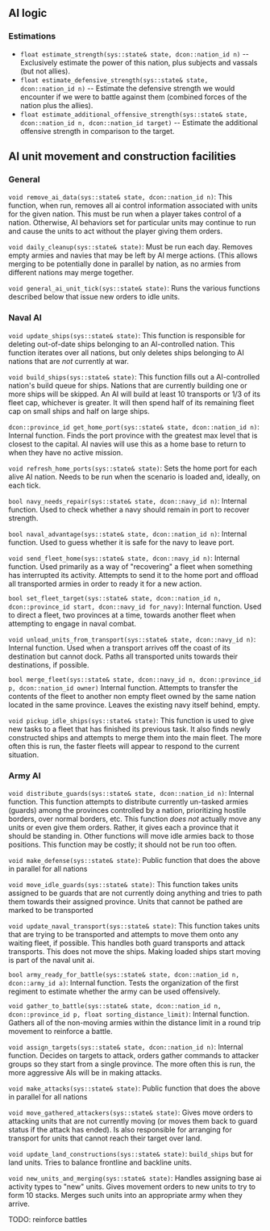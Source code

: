 ## AI logic

### Estimations

- `float estimate_strength(sys::state& state, dcon::nation_id n)` -- Exclusively estimate the power of this nation, plus subjects and vassals (but not allies).
- `float estimate_defensive_strength(sys::state& state, dcon::nation_id n)` -- Estimate the defensive strength we would encounter if we were to battle against them (combined forces of the nation plus the allies).
- `float estimate_additional_offensive_strength(sys::state& state, dcon::nation_id n, dcon::nation_id target)` -- Estimate the additional offensive strength in comparison to the target.

## AI unit movement and construction facilities

### General

`void remove_ai_data(sys::state& state, dcon::nation_id n)`:
This function, when run, removes all ai control information associated with units for the given nation. This must be run when a player takes control of a nation. Otherwise, AI behaviors set for particular units may continue to run and cause the units to act without the player giving them orders.

`void daily_cleanup(sys::state& state)`:
Must be run each day. Removes empty armies and navies that may be left by AI merge actions. (This allows merging to be potentially done in parallel by nation, as no armies from different nations may merge together. 

`void general_ai_unit_tick(sys::state& state)`:
Runs the various functions described below that issue new orders to idle units.

### Naval AI

`void update_ships(sys::state& state)`:
This function is responsible for deleting out-of-date ships belonging to an AI-controlled nation. This function iterates over all nations, but only deletes ships belonging to AI nations that are *not* currently at war.

`void build_ships(sys::state& state)`:
This function fills out a AI-controlled nation's build queue for ships. Nations that are currently building one or more ships will be skipped. An AI will build at least 10 transports or 1/3 of its fleet cap, whichever is greater. It will then spend half of its remaining fleet cap on small ships and half on large ships.

`dcon::province_id get_home_port(sys::state& state, dcon::nation_id n)`:
Internal function. Finds the port province with the greatest max level that is closest to the capital. AI navies will use this as a home base to return to when they have no active mission.

`void refresh_home_ports(sys::state& state)`:
Sets the home port for each alive AI nation. Needs to be run when the scenario is loaded and, ideally, on each tick.

`bool navy_needs_repair(sys::state& state, dcon::navy_id n)`:
Internal function. Used to check whether a navy should remain in port to recover strength.

`bool naval_advantage(sys::state& state, dcon::nation_id n)`:
Internal function. Used to guess whether it is safe for the navy to leave port.

`void send_fleet_home(sys::state& state, dcon::navy_id n)`:
Internal function. Used primarily as a way of "recovering" a fleet when something has interrupted its activity. Attempts to send it to the home port and offload all transported armies in order to ready it for a new action.

`bool set_fleet_target(sys::state& state, dcon::nation_id n, dcon::province_id start, dcon::navy_id for_navy)`:
Internal function. Used to direct a fleet, two provinces at a time, towards another fleet when attempting to engage in naval combat.

`void unload_units_from_transport(sys::state& state, dcon::navy_id n)`:
Internal function. Used when a transport arrives off the coast of its destination but cannot dock. Paths all transported units towards their destinations, if possible.

`bool merge_fleet(sys::state& state, dcon::navy_id n, dcon::province_id p, dcon::nation_id owner)`
Internal function. Attempts to transfer the contents of the fleet to another non empty fleet owned by the same nation located in the same province. Leaves the existing navy itself behind, empty.

`void pickup_idle_ships(sys::state& state)`:
This function is used to give new tasks to a fleet that has finished its previous task. It also finds newly constructed ships and attempts to merge them into the main fleet. The more often this is run, the faster fleets will appear to respond to the current situation.

### Army AI

`void distribute_guards(sys::state& state, dcon::nation_id n)`:
Internal function. This function attempts to distribute currently un-tasked armies (guards) among the provinces controlled by a nation, prioritizing hostile borders, over normal borders, etc. This function *does not* actually move any units or even give them orders. Rather, it gives each a province that it should be standing in. Other functions will move idle armies back to those positions. This function may be costly; it should not be run too often.

`void make_defense(sys::state& state)`:
Public function that does the above in parallel for all nations

`void move_idle_guards(sys::state& state)`:
This function takes units assigned to be guards that are not currently doing anything and tries to path them towards their assigned province. Units that cannot be pathed are marked to be transported

`void update_naval_transport(sys::state& state)`:
This function takes units that are trying to be transported and attempts to move them onto any waiting fleet, if possible. This handles both guard transports and attack transports. This does not move the ships. Making loaded ships start moving is part of the naval unit ai.

`bool army_ready_for_battle(sys::state& state, dcon::nation_id n, dcon::army_id a)`:
Internal function. Tests the organization of the first regiment to estimate whether the army can be used offensively.

`void gather_to_battle(sys::state& state, dcon::nation_id n, dcon::province_id p, float sorting_distance_limit)`:
Internal function. Gathers all of the non-moving armies within the distance limit in a round trip movement to reinforce a battle.

`void assign_targets(sys::state& state, dcon::nation_id n)`:
Internal function. Decides on targets to attack, orders gather commands to attacker groups so they start from a single province. The more often this is run, the more aggressive AIs will be in making attacks.

`void make_attacks(sys::state& state)`:
Public function that does the above in parallel for all nations


`void move_gathered_attackers(sys::state& state)`:
Gives move orders to attacking units that are not currently moving (or moves them back to guard status if the attack has ended). Is also responsible for arranging for transport for units that cannot reach their target over land.

`void update_land_constructions(sys::state& state)`:
`build_ships` but for land units. Tries to balance frontline and backline units.

`void new_units_and_merging(sys::state& state)`:
Handles assigning base ai activity types to "new" units. Gives movement orders to new units to try to form 10 stacks. Merges such units into an appropriate army when they arrive.

TODO: reinforce battles
